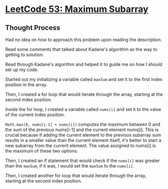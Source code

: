 # [LeetCode 53: Maximum Subarray](https://leetcode.com/problems/maximum-subarray/)

## Thought Process

Had no idea on how to approach this problem upon reading the description.

Read some comments that talked about Kadane's algorithm as the way to getting to solution.

Read through Kadane's algorithm and helped it to guide me on how I should set up my code.

Started out my initializing a variable called `maxSum` and set it to the first index position in the array.

Then, I created a for loop that would iterate through the array, starting at the second index position.

Inside the for loop, I created a variable called `nums[i]` and set it to the value of the current index position.

`Math.max(0, nums[i-1] + nums[i])` computes the maximum between 0 and the sum of the previous nums[i-1] and the current element nums[i]. This is crucial because if adding the current element to the previous subarray sum results in a smaller value than the current element itself, it's better to start a new subarray from the current element. The value assigned to nums[i] is the maximum of these two options.

Then, I created an if statement that would check if the `nums[i]` was greater than the `maxSum`, if it was, I would set the `maxSum` to the `nums[i]`.

Then, I created another for loop that would iterate through the array, starting at the second index position.